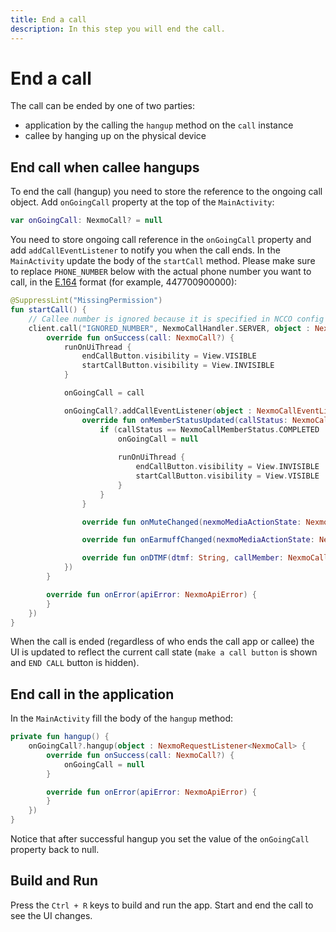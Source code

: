 ```yaml
---
title: End a call
description: In this step you will end the call.
---
```


# End a call

The call can be ended by one of two parties:
- application by the calling the `hangup` method on the `call` instance
- callee by hanging up on the physical device

## End call when callee hangups

To end the call (hangup) you need to store the reference to the ongoing call object. Add `onGoingCall` property at the top of the `MainActivity`:

```kotlin
var onGoingCall: NexmoCall? = null
```

You need to store ongoing call reference in the `onGoingCall` property and add `addCallEventListener` to notify you when the call ends. In the `MainActivity` update the body of the `startCall` method. Please make sure to replace `PHONE_NUMBER` below with the actual phone number you want to call, in the [E.164](https://developer.nexmo.com/concepts/guides/glossary#e-164-format) format (for example, 447700900000):

```kotlin
@SuppressLint("MissingPermission")
fun startCall() {
    // Callee number is ignored because it is specified in NCCO config
    client.call("IGNORED_NUMBER", NexmoCallHandler.SERVER, object : NexmoRequestListener<NexmoCall> {
        override fun onSuccess(call: NexmoCall?) {
            runOnUiThread { 
                endCallButton.visibility = View.VISIBLE
                startCallButton.visibility = View.INVISIBLE
            }

            onGoingCall = call

            onGoingCall?.addCallEventListener(object : NexmoCallEventListener {
                override fun onMemberStatusUpdated(callStatus: NexmoCallMemberStatus, callMember: NexmoCallMember) {
                    if (callStatus == NexmoCallMemberStatus.COMPLETED || callStatus == NexmoCallMemberStatus.CANCELLED) {
                        onGoingCall = null
                        
                        runOnUiThread { 
                            endCallButton.visibility = View.INVISIBLE
                            startCallButton.visibility = View.VISIBLE
                        }
                    }
                }

                override fun onMuteChanged(nexmoMediaActionState: NexmoMediaActionState, callMember: NexmoCallMember) {}

                override fun onEarmuffChanged(nexmoMediaActionState: NexmoMediaActionState, callMember: NexmoCallMember) {}

                override fun onDTMF(dtmf: String, callMember: NexmoCallMember) {}
            })
        }

        override fun onError(apiError: NexmoApiError) {
        }
    })
}
```

When the call is ended (regardless of who ends the call app or callee) the UI is updated to reflect the current call state (`make a call button` is shown and `END CALL` button is hidden).

## End call in the application

In the `MainActivity` fill the body of the `hangup` method:

```kotlin
private fun hangup() {
    onGoingCall?.hangup(object : NexmoRequestListener<NexmoCall> {
        override fun onSuccess(call: NexmoCall?) {
            onGoingCall = null
        }

        override fun onError(apiError: NexmoApiError) {
        }
    })
}
```

Notice that after successful hangup you set the value of the `onGoingCall` property back to null.

## Build and Run

Press the `Ctrl + R` keys to build and run the app. Start and end the call to see the UI changes.